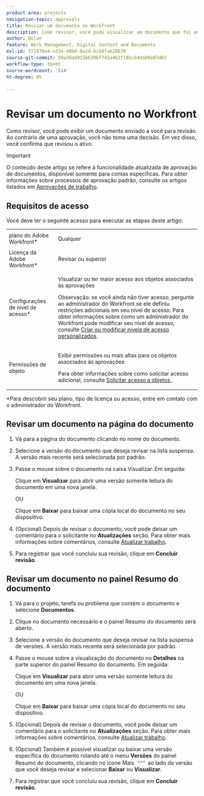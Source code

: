 ```yaml
---
product-area: projects
navigation-topic: approvals
title: Revisar um documento no Workfront
description: Como revisor, você pode visualizar um documento que foi enviado a você para revisão.
author: Nolan
feature: Work Management, Digital Content and Documents
exl-id: 371970e4-cd3e-49b6-8a2d-6cb8fa628679
source-git-commit: 50a38ad915b639bf742a4b1f18bcb4da88e07d63
workflow-type: tm+mt
source-wordcount: '514'
ht-degree: 0%

---
```


# Revisar um documento no Workfront

Como revisor, você pode exibir um documento enviado a você para revisão. Ao contrário de uma aprovação, você não toma uma decisão. Em vez disso, você confirma que revisou o ativo.

>[!IMPORTANT]
>
>O conteúdo deste artigo se refere à funcionalidade atualizada de aprovação de documentos, disponível somente para contas específicas. Para obter informações sobre processos de aprovação padrão, consulte os artigos listados em [Aprovações de trabalho](/help/quicksilver/review-and-approve-work/manage-approvals/manage-approvals.md).

## Requisitos de acesso

Você deve ter o seguinte acesso para executar as etapas deste artigo:

<table style="table-layout:auto"> 
 <col> 
 <col> 
 <tbody> 
  <tr> 
   <td role="rowheader">plano do Adobe Workfront*</td> 
   <td> <p>Qualquer</p> </td> 
  </tr> 
  <tr> 
   <td role="rowheader">Licença da Adobe Workfront*</td> 
   <td> <p>Revisar ou superior</p> </td> 
  </tr> 
  <tr> 
   <td role="rowheader">Configurações de nível de acesso*</td> 
   <td> <p>Visualizar ou ter maior acesso aos objetos associados às aprovações</p> <p>Observação: se você ainda não tiver acesso, pergunte ao administrador do Workfront se ele definiu restrições adicionais em seu nível de acesso. Para obter informações sobre como um administrador do Workfront pode modificar seu nível de acesso, consulte <a href="/help/quicksilver/administration-and-setup/add-users/configure-and-grant-access/create-modify-access-levels.md" class="MCXref xref">Criar ou modificar níveis de acesso personalizados</a>.</p> </td> 
  </tr> 
  <tr> 
   <td role="rowheader">Permissões de objeto</td> 
   <td> <p>Exibir permissões ou mais altas para os objetos associados às aprovações</p> <p>Para obter informações sobre como solicitar acesso adicional, consulte <a href="/help/quicksilver/workfront-basics/grant-and-request-access-to-objects/request-access.md" class="MCXref xref">Solicitar acesso a objetos </a>.</p> </td> 
  </tr> 
 </tbody> 
</table>

&#42;Para descobrir seu plano, tipo de licença ou acesso, entre em contato com o administrador do Workfront.

<!--
## Review a document from Home
Add once functionality is added
-->

## Revisar um documento na página do documento

1. Vá para a página do documento clicando no nome do documento.

1. Selecione a versão do documento que deseja revisar na lista suspensa. A versão mais recente será selecionada por padrão.

1. Passe o mouse sobre o documento na caixa Visualizar. Em seguida:

   Clique em **Visualizar** para abrir uma versão somente leitura do documento em uma nova janela.

   OU

   Clique em **Baixar** para baixar uma cópia local do documento no seu dispositivo.

1. (Opcional) Depois de revisar o documento, você pode deixar um comentário para o solicitante no **Atualizações** seção. Para obter mais informações sobre comentários, consulte [Atualizar trabalho](/help/quicksilver/workfront-basics/updating-work-items-and-viewing-updates/update-work.md).
1. Para registrar que você concluiu sua revisão, clique em **Concluir revisão**.

## Revisar um documento no painel Resumo do documento

1. Vá para o projeto, tarefa ou problema que contém o documento e selecione **Documentos**.

1. Clique no documento necessário e o painel Resumo do documento será aberto.

1. Selecione a versão do documento que deseja revisar na lista suspensa de versões. A versão mais recente será selecionada por padrão.

1. Passe o mouse sobre a visualização do documento no **Detalhes** na parte superior do painel Resumo do documento. Em seguida:

   Clique em **Visualizar** para abrir uma versão somente leitura do documento em uma nova janela.

   OU

   Clique em **Baixar** para baixar uma cópia local do documento no seu dispositivo.

1. (Opcional) Depois de revisar o documento, você pode deixar um comentário para o solicitante no **Atualizações** seção. Para obter mais informações sobre comentários, consulte [Atualizar trabalho](/help/quicksilver/workfront-basics/updating-work-items-and-viewing-updates/update-work.md).

1. (Opcional) Também é possível visualizar ou baixar uma versão específica do documento rolando até o menu **Versões** do painel Resumo do documento, clicando no ícone Mais ![](../assets/more-icon.png) ao lado da versão que você deseja revisar e selecionar **Baixar** ou **Visualizar**.
1. Para registrar que você concluiu sua revisão, clique em **Concluir revisão**.
